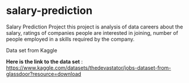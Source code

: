 # salary-prediction
Salary Prediction Project this project is analysis of data careers about the salary, ratings of companies people are interested in joining, number of people employed in a skills required by the company.

Data set from Kaggle

**Here is the link to the data set** :  https://www.kaggle.com/datasets/thedevastator/jobs-dataset-from-glassdoor?resource=download
